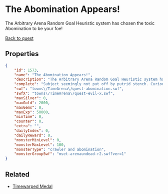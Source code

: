 # The Abomination Appears!

The Arbitrary Arena Random Goal Heuristic system has chosen the toxic Abomination to be your foe!

[Back to quest](../quests.md)

## Properties

```json
{
    "id": 1573,
    "name": "The Abomination Appears!",
    "description": "The Arbitrary Arena Random Goal Heuristic system has chosen the toxic Abomination to be your foe!",
    "complete": "Subject seemingly not put off by putrid stench. Curious.",
    "swf": "towns\/TimeArena\/quest-abomination.swf",
    "swfX": "towns\/TimeArena\/quest-evil-x.swf",
    "maxSilver": 0,
    "maxGold": 2000,
    "maxGems": 0,
    "maxExp": 50000,
    "minTime": 0,
    "counter": 0,
    "extra": "",
    "dailyIndex": 0,
    "dailyReward": 0,
    "monsterMinLevel": 0,
    "monsterMaxLevel": 100,
    "monsterType": "crawler and abomination",
    "monsterGroupSwf": "mset-arenaundead-r2.swf?ver=1"
}
```

## Related

- [Timewarped Medal](../items/18514-timewarped-medal.md)

